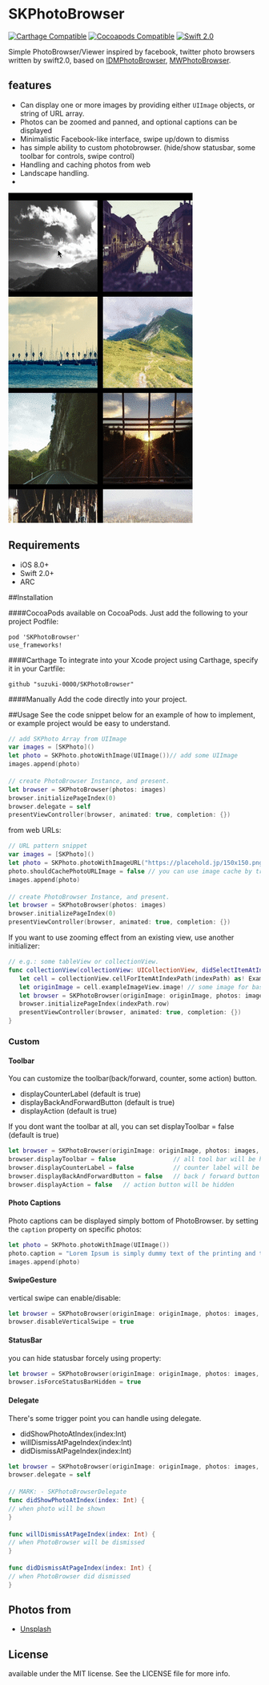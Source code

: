 SKPhotoBrowser
========================

[![Carthage Compatible](https://img.shields.io/badge/Carthage-compatible-4BC51D.svg?style=flat)](https://github.com/Carthage/Carthage)
[![Cocoapods Compatible](https://img.shields.io/cocoapods/v/SKPhotoBrowser.svg?style=flat)](http://cocoadocs.org/docsets/SKPhotoBrowser)
[![Swift 2.0](https://img.shields.io/badge/Swift-2.0-orange.svg?style=flat)](https://developer.apple.com/swift/)

Simple PhotoBrowser/Viewer inspired by facebook, twitter photo browsers written by swift2.0, based on [IDMPhotoBrowser](https://github.com/ideaismobile/IDMPhotoBrowser), [MWPhotoBrowser](https://github.com/mwaterfall/MWPhotoBrowser).

## features
- Can display one or more images by providing either `UIImage` objects, or string of URL array.
- Photos can be zoomed and panned, and optional captions can be displayed
- Minimalistic Facebook-like interface, swipe up/down to dismiss
- has simple ability to custom photobrowser. (hide/show statusbar, some toolbar for controls, swipe control)
- Handling and caching photos from web
- Landscape handling.
- 

![sample](Screenshots/example01.gif)

## Requirements
- iOS 8.0+
- Swift 2.0+
- ARC

##Installation

####CocoaPods
available on CocoaPods. Just add the following to your project Podfile:
```
pod 'SKPhotoBrowser'
use_frameworks!
```

####Carthage
To integrate into your Xcode project using Carthage, specify it in your Cartfile:

```ogdl
github "suzuki-0000/SKPhotoBrowser"
```

####Manually
Add the code directly into your project.

##Usage
See the code snippet below for an example of how to implement, or example project would be easy to understand.
	
```swift
// add SKPhoto Array from UIImage
var images = [SKPhoto]()
let photo = SKPhoto.photoWithImage(UIImage())// add some UIImage
images.append(photo) 

// create PhotoBrowser Instance, and present. 
let browser = SKPhotoBrowser(photos: images)
browser.initializePageIndex(0)
browser.delegate = self
presentViewController(browser, animated: true, completion: {})
```

from web URLs:
```swift
// URL pattern snippet
var images = [SKPhoto]()
let photo = SKPhoto.photoWithImageURL("https://placehold.jp/150x150.png")
photo.shouldCachePhotoURLImage = false // you can use image cache by true(NSCache)
images.append(photo)

// create PhotoBrowser Instance, and present. 
let browser = SKPhotoBrowser(photos: images)
browser.initializePageIndex(0)
presentViewController(browser, animated: true, completion: {})
```

If you want to use zooming effect from an existing view, use another initializer:
```swift
// e.g.: some tableView or collectionView.
func collectionView(collectionView: UICollectionView, didSelectItemAtIndexPath indexPath: NSIndexPath) {
   let cell = collectionView.cellForItemAtIndexPath(indexPath) as! ExampleCollectionViewCell
   let originImage = cell.exampleImageView.image! // some image for baseImage 
   let browser = SKPhotoBrowser(originImage: originImage, photos: images, animatedFromView: cell) 
   browser.initializePageIndex(indexPath.row)
   presentViewController(browser, animated: true, completion: {})
}
```

### Custom

#### Toolbar
You can customize the toolbar(back/forward, counter, some action) button. 
- displayCounterLabel (default is true) 
- displayBackAndForwardButton (default is true)
- displayAction (default is true)

If you dont want the toolbar at all, you can set displayToolbar = false (default is true)

```swift
let browser = SKPhotoBrowser(originImage: originImage, photos: images, animatedFromView: cell)
browser.displayToolbar = false                // all tool bar will be hidden
browser.displayCounterLabel = false           // counter label will be hidden
browser.displayBackAndForwardButton = false   // back / forward button will be hidden
browser.displayAction = false   // action button will be hidden
```

#### Photo Captions
Photo captions can be displayed simply bottom of PhotoBrowser. by setting the `caption` property on specific photos:
``` swift
let photo = SKPhoto.photoWithImage(UIImage())
photo.caption = "Lorem Ipsum is simply dummy text of the printing and typesetting industry."
images.append(photo)
```

#### SwipeGesture 
vertical swipe can enable/disable:
``` swift
let browser = SKPhotoBrowser(originImage: originImage, photos: images, animatedFromView: cell)
browser.disableVerticalSwipe = true 
``` 

#### StatusBar
you can hide statusbar forcely using property:
``` swift
let browser = SKPhotoBrowser(originImage: originImage, photos: images, animatedFromView: cell)
browser.isForceStatusBarHidden = true 
``` 

#### Delegate
There's some trigger point you can handle using delegate.
- didShowPhotoAtIndex(index:Int) 
- willDismissAtPageIndex(index:Int)
- didDismissAtPageIndex(index:Int)

```swift
let browser = SKPhotoBrowser(originImage: originImage, photos: images, animatedFromView: cell)
browser.delegate = self

// MARK: - SKPhotoBrowserDelegate
func didShowPhotoAtIndex(index: Int) {
// when photo will be shown
}

func willDismissAtPageIndex(index: Int) {
// when PhotoBrowser will be dismissed
}

func didDismissAtPageIndex(index: Int) {
// when PhotoBrowser did dismissed
}

```

## Photos from
- [Unsplash](https://unsplash.com)

## License
available under the MIT license. See the LICENSE file for more info.

